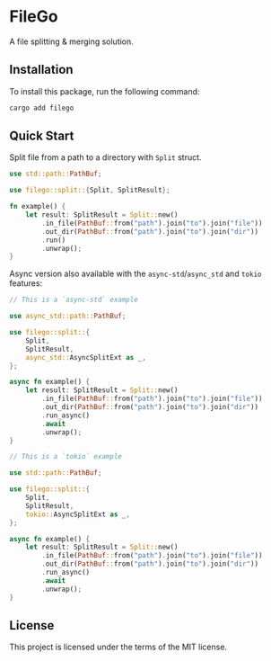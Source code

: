 # FileGo

A file splitting & merging solution.

## Installation

To install this package, run the following command:

```bash
cargo add filego
```

## Quick Start

Split file from a path to a directory with `Split` struct.

```rust
use std::path::PathBuf;

use filego::split::{Split, SplitResult};

fn example() {
    let result: SplitResult = Split::new()
        .in_file(PathBuf::from("path").join("to").join("file"))
        .out_dir(PathBuf::from("path").join("to").join("dir"))
        .run()
        .unwrap();
}
```

Async version also available with the `async-std`/`async_std` and `tokio` features:

```rust
// This is a `async-std` example

use async_std::path::PathBuf;

use filego::split::{
    Split,
    SplitResult,
    async_std::AsyncSplitExt as _,
};

async fn example() {
    let result: SplitResult = Split::new()
        .in_file(PathBuf::from("path").join("to").join("file"))
        .out_dir(PathBuf::from("path").join("to").join("dir"))
        .run_async()
        .await
        .unwrap();
}
```

```rust
// This is a `tokio` example

use std::path::PathBuf;

use filego::split::{
    Split,
    SplitResult,
    tokio::AsyncSplitExt as _,
};

async fn example() {
    let result: SplitResult = Split::new()
        .in_file(PathBuf::from("path").join("to").join("file"))
        .out_dir(PathBuf::from("path").join("to").join("dir"))
        .run_async()
        .await
        .unwrap();
}
```

## License

This project is licensed under the terms of the MIT license.
